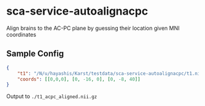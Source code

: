 # sca-service-autoalignacpc
Align brains to the AC-PC plane by guessing their location given MNI coordinates

## Sample Config

```json
{ 
    "t1": "/N/u/hayashis/Karst/testdata/sca-service-autoalignacpc/t1.nii.gz",
    "coords": [[0,0,0], [0, -16, 0], [0, -8, 40]]
}
```

Output to `./t1_acpc_aligned.nii.gz`
